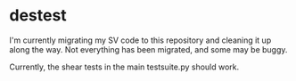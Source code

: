 # destest

I'm currently migrating my SV code to this repository and cleaning it up along the way. Not everything has been migrated, and some may be buggy.

Currently, the shear tests in the main testsuite.py should work.